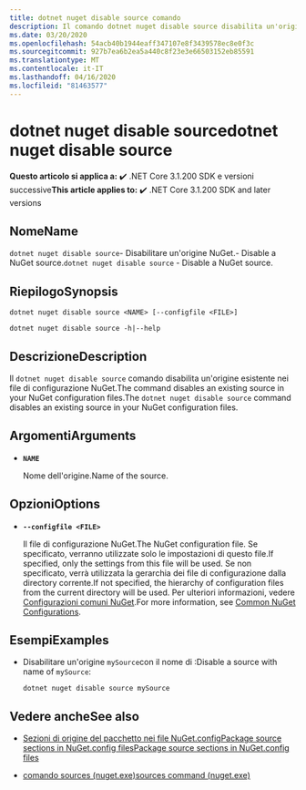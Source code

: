 ```yaml
---
title: dotnet nuget disable source comando
description: Il comando dotnet nuget disable source disabilita un'origine esistente nei file di configurazione NuGet.
ms.date: 03/20/2020
ms.openlocfilehash: 54acb40b1944eaff347107e8f3439578ec8e0f3c
ms.sourcegitcommit: 927b7ea6b2ea5a440c8f23e3e66503152eb85591
ms.translationtype: MT
ms.contentlocale: it-IT
ms.lasthandoff: 04/16/2020
ms.locfileid: "81463577"
---
```

# <a name="dotnet-nuget-disable-source"></a><span data-ttu-id="65374-103">dotnet nuget disable source</span><span class="sxs-lookup"><span data-stu-id="65374-103">dotnet nuget disable source</span></span>

<span data-ttu-id="65374-104">**Questo articolo si applica a:** ✔️ .NET Core 3.1.200 SDK e versioni successive</span><span class="sxs-lookup"><span data-stu-id="65374-104">**This article applies to:** ✔️ .NET Core 3.1.200 SDK and later versions</span></span>

## <a name="name"></a><span data-ttu-id="65374-105">Nome</span><span class="sxs-lookup"><span data-stu-id="65374-105">Name</span></span>

<span data-ttu-id="65374-106">`dotnet nuget disable source`- Disabilitare un'origine NuGet.- Disable a NuGet source.</span><span class="sxs-lookup"><span data-stu-id="65374-106">`dotnet nuget disable source` - Disable a NuGet source.</span></span>

## <a name="synopsis"></a><span data-ttu-id="65374-107">Riepilogo</span><span class="sxs-lookup"><span data-stu-id="65374-107">Synopsis</span></span>

```dotnetcli
dotnet nuget disable source <NAME> [--configfile <FILE>]

dotnet nuget disable source -h|--help
```

## <a name="description"></a><span data-ttu-id="65374-108">Descrizione</span><span class="sxs-lookup"><span data-stu-id="65374-108">Description</span></span>

<span data-ttu-id="65374-109">Il `dotnet nuget disable source` comando disabilita un'origine esistente nei file di configurazione NuGet.The command disables an existing source in your NuGet configuration files.</span><span class="sxs-lookup"><span data-stu-id="65374-109">The `dotnet nuget disable source` command disables an existing source in your NuGet configuration files.</span></span>

## <a name="arguments"></a><span data-ttu-id="65374-110">Argomenti</span><span class="sxs-lookup"><span data-stu-id="65374-110">Arguments</span></span>

- **`NAME`**

  <span data-ttu-id="65374-111">Nome dell'origine.</span><span class="sxs-lookup"><span data-stu-id="65374-111">Name of the source.</span></span>

## <a name="options"></a><span data-ttu-id="65374-112">Opzioni</span><span class="sxs-lookup"><span data-stu-id="65374-112">Options</span></span>

- **`--configfile <FILE>`**

  <span data-ttu-id="65374-113">Il file di configurazione NuGet.</span><span class="sxs-lookup"><span data-stu-id="65374-113">The NuGet configuration file.</span></span> <span data-ttu-id="65374-114">Se specificato, verranno utilizzate solo le impostazioni di questo file.</span><span class="sxs-lookup"><span data-stu-id="65374-114">If specified, only the settings from this file will be used.</span></span> <span data-ttu-id="65374-115">Se non specificato, verrà utilizzata la gerarchia dei file di configurazione dalla directory corrente.</span><span class="sxs-lookup"><span data-stu-id="65374-115">If not specified, the hierarchy of configuration files from the current directory will be used.</span></span> <span data-ttu-id="65374-116">Per ulteriori informazioni, vedere [Configurazioni comuni NuGet](https://docs.microsoft.com/nuget/consume-packages/configuring-nuget-behavior).</span><span class="sxs-lookup"><span data-stu-id="65374-116">For more information, see [Common NuGet Configurations](https://docs.microsoft.com/nuget/consume-packages/configuring-nuget-behavior).</span></span>

## <a name="examples"></a><span data-ttu-id="65374-117">Esempi</span><span class="sxs-lookup"><span data-stu-id="65374-117">Examples</span></span>

- <span data-ttu-id="65374-118">Disabilitare un'origine `mySource`con il nome di :</span><span class="sxs-lookup"><span data-stu-id="65374-118">Disable a source with name of `mySource`:</span></span>

  ```dotnetcli
  dotnet nuget disable source mySource
  ```

## <a name="see-also"></a><span data-ttu-id="65374-119">Vedere anche</span><span class="sxs-lookup"><span data-stu-id="65374-119">See also</span></span>

- [<span data-ttu-id="65374-120">Sezioni di origine del pacchetto nei file NuGet.configPackage source sections in NuGet.config files</span><span class="sxs-lookup"><span data-stu-id="65374-120">Package source sections in NuGet.config files</span></span>](/nuget/reference/nuget-config-file#package-source-sections)

- [<span data-ttu-id="65374-121">comando sources (nuget.exe)</span><span class="sxs-lookup"><span data-stu-id="65374-121">sources command (nuget.exe)</span></span>](/nuget/reference/cli-reference/cli-ref-sources)
